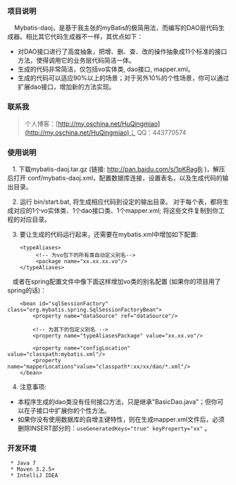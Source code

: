 ﻿### 项目说明
&nbsp;&nbsp;&nbsp;&nbsp;Mybatis-daoj，是基于我主张的myBatis的极简用法，而编写的DAO层代码生成器。相比其它代码生成器不一样，其优点如下：

 - 对DAO接口进行了高度抽象，把增、删、查、改的操作抽象成11个标准的接口方法，使得调用它的业务层代码简洁一体。
 - 生成的代码非常简洁，仅包括vo实体类, dao接口, mapper.xml。
 - 生成的代码可以适应90%以上的场景；对于另外10%的个性场景，你可以通过扩展dao接口，增加新的方法实现。
 
### 联系我
> 个人博客：[http://my.oschina.net/HuQingmiao](http://my.oschina.net/HuQingmiao)；
> QQ：443770574

### 使用说明
&nbsp;&nbsp;&nbsp;1. 下载mybatis-daoj.tar.gz (链接: http://pan.baidu.com/s/1pKRag8j )，解压后打开 conf/mybatis-daoj.xml，配置数据库连接，设置表名，以及生成代码的输出目录。

&nbsp;&nbsp;&nbsp;2. 运行 bin/start.bat, 将生成相应代码到设定的输出目录。 对于每个表，都将生成对应的1个vo实体类、1个dao接口类、1个mapper.xml; 将这些文件复制到你工程的对应目录。

&nbsp;&nbsp;&nbsp;3. 要让生成的代码运行起来，还需要在mybatis.xml中增加如下配置:
``` 
    <typeAliases>
         <!-- 为vo包下的所有类自动定义别名-->
         <package name="xx.xx.xx.vo"/>
    </typeAliases>
``` 
&nbsp;&nbsp;&nbsp;或者在spring配置文件中像下面这样增加vo类的别名配置 (如果你的项目用了spring的话)：

```
    <bean id="sqlSessionFactory" class="org.mybatis.spring.SqlSessionFactoryBean">
        <property name="dataSource" ref="dataSource"/>

        <!-- 为其下的包定义别名 -->
        <property name="typeAliasesPackage" value="xx.xx.vo"/>

        <property name="configLocation" value="classpath:mybatis.xml"/>
        <property name="mapperLocations"value="classpath*:xx/xx/dao/*.xml"/>
    </bean>
```

&nbsp;&nbsp;&nbsp;4. 注意事项:
* 本程序生成的dao类没有任何接口方法，只是继承"BasicDao.java"；但你可以在子接口中扩展你的个性方法。
* 如果你没有使用数据库的自增主键特性，则在生成mapper.xml文件后，必须删除INSERT部分的：`useGeneratedKeys="true" keyProperty="xx"` 。
    


### 开发环境
     * Java 7
     * Maven 3.2.5+
     * IntelliJ IDEA
